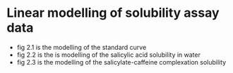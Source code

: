 # Linear modelling of solubility assay data
- fig 2.1 is the modelling of the standard curve
- fig 2.2 is the is modelling of the salicylic acid solubility in water
- fig 2.3 is the modelling of the salicylate-caffeine complexation solubility